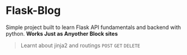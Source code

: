 # Flask-Blog
Simple project built to learn Flask API fundamentals and backend with python. **Works Just as Anyother Block sites**
> Learnt about jinja2 and routings `POST` `GET` `DELETE`
